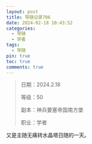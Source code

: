 ```yaml
---
layout: post
title: 导随记录706
date: 2024-02-18 10:43:52
categories:
  - 导随
  - 学者
tags:
  - 导随
pin: true
toc: true
comments: true
---
```

> 日期：2024.2.18
>
> 等级：50
>
> 副本：神兵要塞帝国南方堡
>
> 职业：学者

又是主随无痛转水晶塔日随的一天。